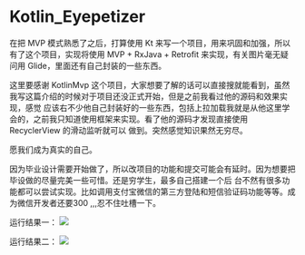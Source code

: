 # Kotlin_Eyepetizer
在把 MVP 模式熟悉了之后，打算使用 Kt 来写一个项目，用来巩固和加强，所以有了这个项目，实现将使用 MVP + RxJava + Retrofit 来实现，有关图片毫无疑问用 Glide，里面还有自己封装的一些东西。

这里要感谢 KotlinMvp 这个项目，大家想要了解的话可以直接搜就能看到，虽然我写这篇介绍的时候对于项目还没正式开始，但是之前我看过他的源码和效果实现，感觉
应该右不少他自己封装好的一些东西，包括上拉加载我就是从他这里学会的，之前我只知道使用框架来实现。看了他的源码才发现直接使用 RecyclerView 的滑动监听就可以
做到。突然感觉知识果然无穷尽。

愿我们成为真实的自己。

因为毕业设计需要开始做了，所以改项目的功能和提交可能会有延时。因为想要把毕设做的尽量完美一些可惜。还是穷学生，最多自己搭建一个后
台不然有很多功能都可以尝试实现。比如调用支付宝微信的第三方登陆和短信验证码功能等等。成为微信开发者还要300 ,,,忍不住吐槽一下。

运行结果一：
![](image/ere1.gif)

运行结果二：
![](image/ere2.gif)
